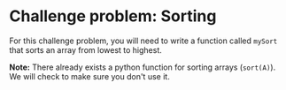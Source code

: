 # Challenge problem: Sorting

For this challenge problem, you will need to write a function called `mySort` that sorts an array from lowest to highest.

**Note:** There already exists a python function for sorting arrays (`sort(A)`). We will check to make sure you don't use it. 



